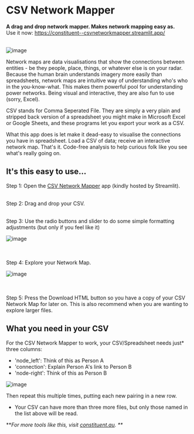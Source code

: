 # CSV Network Mapper

**A drag and drop network mapper. Makes network mapping easy as.** <Br>
Use it now: https://constituent--csvnetworkmapper.streamlit.app/ <Br><Br>

![image](https://github.com/user-attachments/assets/07486a28-1c5c-479b-bb79-d55e6863a137)


Network maps are data visualisations that show the connections between entities - be they people, place, things, or whatever else is on your radar. Because the human brain understands imagery more easily than spreadsheets, network maps are intuitive way of understanding who's who in the you-know-what. This makes them powerful pool for understanding power networks. Being visual and interactive, they are also fun to use (sorry, Excel). 

CSV stands for Comma Seperated File. They are simply a very plain and stripped back version of a spreadsheet you might make in Microsoft Excel or Google Sheets, and these programs let you export your work as a CSV.

What this app does is let make it dead-easy to visualise the connections you have in spreadsheet. Load a CSV of data; receive an interactive network map. That's it. Code-free analysis to help curious folk like you see what's really going on. 


## It's this easy to use...

Step 1: Open the [CSV Network Mapper](https://constituent--csvnetworkmapper.streamlit.app/) app (kindly hosted by Streamlit). <Br><Br>

Step 2: Drag and drop your CSV. <Br><Br>


Step 3: Use the radio buttons and slider to do some simple formatting adjustments (but only if you feel like it) 

![image](https://github.com/user-attachments/assets/6758c171-7483-4568-9f86-375df8d87eb7)

<Br><Br>
Step 4: Explore your Network Map. 

![image](https://github.com/user-attachments/assets/6b3872da-1bc4-4996-85e0-e591ffed94eb)

<Br><Br>
Step 5: Press the Download HTML button so you have a copy of your CSV Network Map for later on. This is also recommend when you are wanting to explore larger files. 

## What you need in your CSV

For the CSV Network Mapper to work, your CSV/Spreadsheet needs just* three columns:

- 'node_left': Think of this as Person A  
- 'connection': Explain Person A's link to Person B
- 'node-right': Think of this as Person B

![image](https://github.com/user-attachments/assets/3f84b45c-97d1-4418-ae7b-2a709eaf6d52)

Then repeat this multiple times, putting each new pairing in a new row.

* Your CSV can have more than three more files, but only those named in the list above will be read.

**_For more tools like this, visit [constituent.au](https://constituent.au/). 
**_
